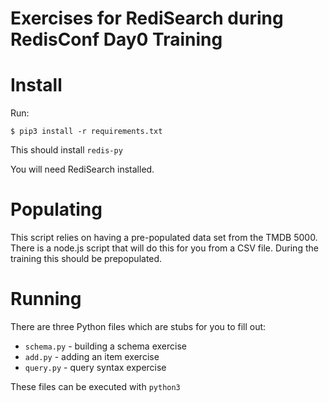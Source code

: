 # Exercises for RediSearch during RedisConf Day0 Training

# Install

Run:

```
$ pip3 install -r requirements.txt
```

This should install `redis-py`

You will need RediSearch installed.

# Populating

This script relies on having a pre-populated data set from the TMDB 5000. There is a node.js script that will do this for you from a CSV file. During the training this should be prepopulated.


# Running

There are three Python files which are stubs for you to fill out:

  * `schema.py` - building a schema exercise
  * `add.py` - adding an item exercise
  * `query.py` - query syntax expercise

These files can be executed with `python3`